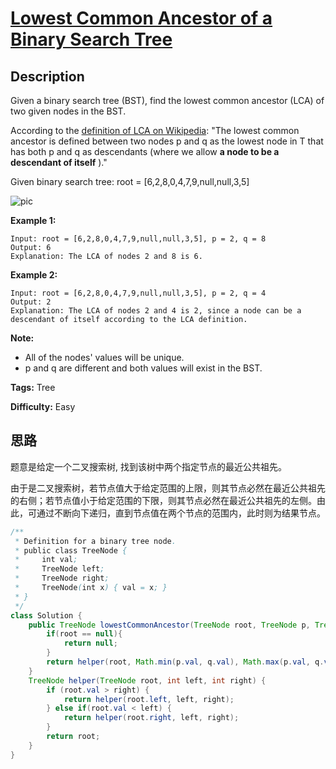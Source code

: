 # [Lowest Common Ancestor of a Binary Search Tree][title]

## Description

Given a binary search tree (BST), find the lowest common ancestor (LCA) of two given nodes in the BST.

According to the [definition of LCA on Wikipedia](https://en.wikipedia.org/wiki/Lowest_common_ancestor): "The lowest common ancestor is defined between two nodes p and q as the lowest node in T that has both p and q as descendants (where we allow **a node to be a descendant of itself** )."

Given binary search tree:  root = [6,2,8,0,4,7,9,null,null,3,5]

![pic](https://assets.leetcode.com/uploads/2018/12/14/binarysearchtree_improved.png)

**Example 1:**

```
Input: root = [6,2,8,0,4,7,9,null,null,3,5], p = 2, q = 8
Output: 6
Explanation: The LCA of nodes 2 and 8 is 6.
```

**Example 2:**

```
Input: root = [6,2,8,0,4,7,9,null,null,3,5], p = 2, q = 4
Output: 2
Explanation: The LCA of nodes 2 and 4 is 2, since a node can be a descendant of itself according to the LCA definition.
```

**Note:**

* All of the nodes' values will be unique.
* p and q are different and both values will exist in the BST.

**Tags:** Tree

**Difficulty:** Easy

## 思路

题意是给定一个二叉搜索树, 找到该树中两个指定节点的最近公共祖先。

由于是二叉搜索树，若节点值大于给定范围的上限，则其节点必然在最近公共祖先的右侧；若节点值小于给定范围的下限，则其节点必然在最近公共祖先的左侧。由此，可通过不断向下递归，直到节点值在两个节点的范围内，此时则为结果节点。

``` java
/**
 * Definition for a binary tree node.
 * public class TreeNode {
 *     int val;
 *     TreeNode left;
 *     TreeNode right;
 *     TreeNode(int x) { val = x; }
 * }
 */
class Solution {
    public TreeNode lowestCommonAncestor(TreeNode root, TreeNode p, TreeNode q) {
        if(root == null){
            return null;
        }
        return helper(root, Math.min(p.val, q.val), Math.max(p.val, q.val));
    }
    TreeNode helper(TreeNode root, int left, int right) {
        if (root.val > right) {
            return helper(root.left, left, right);
        } else if(root.val < left) {
            return helper(root.right, left, right);
        }
        return root;
    }
}
```

[title]: https://leetcode.com/problems/lowest-common-ancestor-of-a-binary-search-tree
